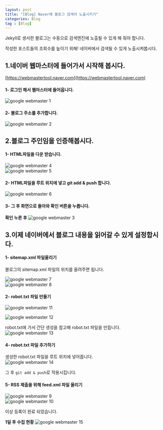 ```yaml
---
layout: post
title: "[Blog] Naver에 블로그 검색어 노출시키기"
categories: Blog
tag : [Blog]
---
```



Jekyll로 생서한 블로그는 수동으로 검색엔진에 노출될 수 있게 해 줘야 합니다. <br>

작성한 포스트들의 조회수를 높이기 위해! 네이버에서 검색될 수 있게 노출시켜봅시다.<br>

## 1.네이버 웹마스터에 들어가서 시작해 봅시다.<br>
[https://webmastertool.naver.com](https://webmastertool.naver.com)

#### 1- 로그인 해서 웹마스터에 들어옵니다.<br>
![google webmaster 1](https://krispedia.github.io/assets/images/naver_webmaster_1.jpg)<br>

#### 2- 블로그 주소를 추가합니다.<br>
![google webmaster 2](https://krispedia.github.io/assets/images/naver_webmaster_2.jpg)<br>

## 2.블로그 주인임을 인증해봅시다.<br>

#### 1- HTML파일을 다운 받습니다.<br>
![google webmaster 4](https://krispedia.github.io/assets/images/naver_webmaster_4.jpg)<br>
![google webmaster 5](https://krispedia.github.io/assets/images/naver_webmaster_5.jpg)<br>

#### 2- HTML파일을 루트 위치에 넣고 git add & push 합니다.<br>
![google webmaster 6](https://krispedia.github.io/assets/images/naver_webmaster_6.jpg)<br>

#### 3- 그 후 화면으로 돌아와 확인 버튼을 누릅니다.<br>

**확인 누른 후**
![google webmaster 3](https://krispedia.github.io/assets/images/naver_webmaster_3.jpg)<br>

## 3.이제 네이버에서 블로그 내용을 읽어갈 수 있게 설정합시다.<br>

#### 1- sitemap.xml 파일올리기<br>
블로그의 sitemap.xml 파일의 위치를 올려주면 됩니다.<br>

![google webmaster 7](https://krispedia.github.io/assets/images/naver_webmaster_7.jpg)<br>
![google webmaster 8](https://krispedia.github.io/assets/images/naver_webmaster_8.jpg)<br>

#### 2- robot.txt 파일 만들기<br>
![google webmaster 11](https://krispedia.github.io/assets/images/naver_webmaster_11.jpg)<br>

![google webmaster 12](https://krispedia.github.io/assets/images/naver_webmaster_12.jpg)<br>

robot.txt에 가서 간단 생성을 참고해 robot.txt 파일을 만듭니다.<br>
![google webmaster 13](https://krispedia.github.io/assets/images/naver_webmaster_13.jpg)<br>

#### 4- robot.txt 파일 추가하기<br>
생성한 robot.txt 파일을 루트 위치에 넣어줍니다.<br>
![google webmaster 14](https://krispedia.github.io/assets/images/naver_webmaster_14.jpg)<br>

그 후 `git add & push`로 적용시킵니다.<br>

#### 5- RSS 제출을 위해 feed.xml 파일 올리기<br>
![google webmaster 9](https://krispedia.github.io/assets/images/naver_webmaster_9.jpg)<br>
![google webmaster 10](https://krispedia.github.io/assets/images/naver_webmaster_10.jpg)<br>


이상 등록이 완료 되었습니다.<br>


**1일 후 수집 현황**
![google webmaster 15](https://krispedia.github.io/assets/images/naver_webmaster_15.jpg)<br>